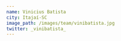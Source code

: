 ```yaml
---
name: Vinicius Batista
city: Itajaí-SC
image_path: /images/team/vinibatista.jpg
twitter: _vinibatista_
---
```


